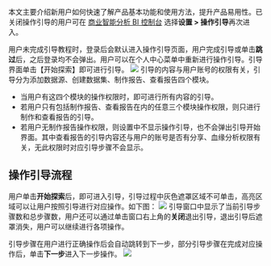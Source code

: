 本文主要介绍新用户如何快速了解产品基本功能和使用方法，提升产品易用性。已关闭操作引导的用户可在 [商业智能分析 BI 控制台](https://console.cloud.tencent.com/bi) 选择**设置 > 操作引导**再次进入。

用户未完成引导教程时，登录后会默认进入操作引导页面，用户完成引导或单击**跳过**后，之后登录均不会弹出。用户可以在个人中心菜单中重新进行操作引导。引导界面单击【开始探索】即可进行引导。
![](https://main.qcloudimg.com/raw/223e1790a253aa9fd65ee3cba7a0492e.png)
引导的内容与用户账号的权限有关，引导分为添加数据源、创建数据集、制作报告、查看报告四个模块。
- 当用户有这四个模块的操作权限时，即可进行所有内容的引导。
- 若用户只有包括制作报告、查看报告在内的任意三个模块操作权限，则只进行制作和查看报告的引导。
- 若用户无制作报告操作权限，则设置中不显示操作引导，也不会弹出引导开始界面。其中查看报告的引导内容还与用户的账号是否有分享、血缘分析权限有关，无此权限时对应引导步骤不会显示。

## 操作引导流程
用户单击**开始探索**后，即可进入引导，引导过程中灰色遮罩区域不可单击，高亮区域可以让用户按照引导进行对应操作。如下图：
![](https://main.qcloudimg.com/raw/09fd6f466e6327223409c9b25be80596.png)
引导窗口中显示了当前引导步骤数和总步骤数，用户还可以通过单击窗口右上角的**关闭**退出引导，退出引导后遮罩消失，用户可以继续进行各项操作。

引导步骤在用户进行正确操作后会自动跳转到下一步，部分引导步骤在完成对应操作后，单击**下一步**进入下一步操作。
![](https://main.qcloudimg.com/raw/48a251cd48c60dc09db85d1bdf13d5b9.png)
